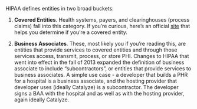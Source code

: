 
HIPAA defines entities in two broad buckets:

1. **Covered Entities**. Health systems, payers, and clearinghouses (process claims) fall into this category. If you’re curious, here’s an official [site](http://www.hhs.gov/ocr/privacy/hipaa/understanding/coveredentities/index.html) that helps you determine if you’re a covered entity.

2. **Business Associates**. These, most likely you if you’re reading this, are entities that provide services to covered entities and through those services access, transmit, process, or store PHI. Changes to HIPAA that went into effect in the fall of 2013 expanded the definition of business associate to include “subcontractors”, or entities that provide services to business associates. A simple use case - a developer that builds a PHR for a hospital is a business associate, and the hosting provider that developer uses (ideally Catalyze) is a subcontractor. The developer signs a BAA with the hospital and as well as with the hosting provider, again ideally Catalyze.
